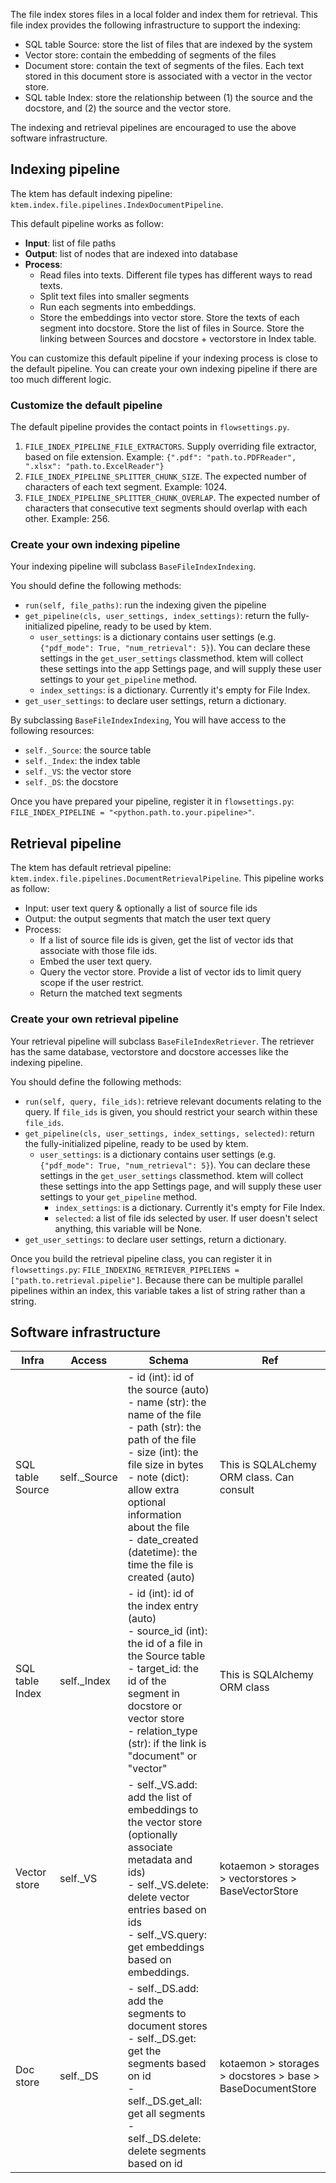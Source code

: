 The file index stores files in a local folder and index them for retrieval.
This file index provides the following infrastructure to support the indexing:

- SQL table Source: store the list of files that are indexed by the system
- Vector store: contain the embedding of segments of the files
- Document store: contain the text of segments of the files. Each text stored
  in this document store is associated with a vector in the vector store.
- SQL table Index: store the relationship between (1) the source and the
  docstore, and (2) the source and the vector store.

The indexing and retrieval pipelines are encouraged to use the above software
infrastructure.

## Indexing pipeline

The ktem has default indexing pipeline: `ktem.index.file.pipelines.IndexDocumentPipeline`.

This default pipeline works as follow:

- **Input**: list of file paths
- **Output**: list of nodes that are indexed into database
- **Process**:
  - Read files into texts. Different file types has different ways to read texts.
  - Split text files into smaller segments
  - Run each segments into embeddings.
  - Store the embeddings into vector store. Store the texts of each segment
    into docstore. Store the list of files in Source. Store the linking
    between Sources and docstore + vectorstore in Index table.

You can customize this default pipeline if your indexing process is close to the
default pipeline. You can create your own indexing pipeline if there are too
much different logic.

### Customize the default pipeline

The default pipeline provides the contact points in `flowsettings.py`.

1. `FILE_INDEX_PIPELINE_FILE_EXTRACTORS`. Supply overriding file extractor,
   based on file extension. Example: `{".pdf": "path.to.PDFReader", ".xlsx": "path.to.ExcelReader"}`
2. `FILE_INDEX_PIPELINE_SPLITTER_CHUNK_SIZE`. The expected number of characters
   of each text segment. Example: 1024.
3. `FILE_INDEX_PIPELINE_SPLITTER_CHUNK_OVERLAP`. The expected number of
   characters that consecutive text segments should overlap with each other.
   Example: 256.

### Create your own indexing pipeline

Your indexing pipeline will subclass `BaseFileIndexIndexing`.

You should define the following methods:

- `run(self, file_paths)`: run the indexing given the pipeline
- `get_pipeline(cls, user_settings, index_settings)`: return the
  fully-initialized pipeline, ready to be used by ktem.
  - `user_settings`: is a dictionary contains user settings (e.g. `{"pdf_mode": True, "num_retrieval": 5}`). You can declare these settings in the `get_user_settings` classmethod. ktem will collect these settings into the app Settings page, and will supply these user settings to your `get_pipeline` method.
  - `index_settings`: is a dictionary. Currently it's empty for File Index.
- `get_user_settings`: to declare user settings, return a dictionary.

By subclassing `BaseFileIndexIndexing`, You will have access to the following resources:

- `self._Source`: the source table
- `self._Index`: the index table
- `self._VS`: the vector store
- `self._DS`: the docstore

Once you have prepared your pipeline, register it in `flowsettings.py`: `FILE_INDEX_PIPELINE = "<python.path.to.your.pipeline>"`.

## Retrieval pipeline

The ktem has default retrieval pipeline:
`ktem.index.file.pipelines.DocumentRetrievalPipeline`. This pipeline works as
follow:

- Input: user text query & optionally a list of source file ids
- Output: the output segments that match the user text query
- Process:
  - If a list of source file ids is given, get the list of vector ids that
    associate with those file ids.
  - Embed the user text query.
  - Query the vector store. Provide a list of vector ids to limit query scope
    if the user restrict.
  - Return the matched text segments

### Create your own retrieval pipeline

Your retrieval pipeline will subclass `BaseFileIndexRetriever`. The retriever
has the same database, vectorstore and docstore accesses like the indexing
pipeline.

You should define the following methods:

- `run(self, query, file_ids)`: retrieve relevant documents relating to the
  query. If `file_ids` is given, you should restrict your search within these
  `file_ids`.
- `get_pipeline(cls, user_settings, index_settings, selected)`: return the
  fully-initialized pipeline, ready to be used by ktem.
  - `user_settings`: is a dictionary contains user settings (e.g. `{"pdf_mode": True, "num_retrieval": 5}`). You can declare these settings in the `get_user_settings` classmethod. ktem will collect these settings into the app Settings page, and will supply these user settings to your `get_pipeline` method.
    - `index_settings`: is a dictionary. Currently it's empty for File Index.
    - `selected`: a list of file ids selected by user. If user doesn't select
      anything, this variable will be None.
- `get_user_settings`: to declare user settings, return a dictionary.

Once you build the retrieval pipeline class, you can register it in
`flowsettings.py`: `FILE_INDEXING_RETRIEVER_PIPELIENS = ["path.to.retrieval.pipelie"]`. Because there can be
multiple parallel pipelines within an index, this variable takes a list of
string rather than a string.

## Software infrastructure

| Infra            | Access        | Schema                                                                                                                                                                                                                                                                                      | Ref                                                        |
| ---------------- | ------------- | ------------------------------------------------------------------------------------------------------------------------------------------------------------------------------------------------------------------------------------------------------------------------------------------- | ---------------------------------------------------------- |
| SQL table Source | self.\_Source | - id (int): id of the source (auto)<br>- name (str): the name of the file<br>- path (str): the path of the file<br>- size (int): the file size in bytes<br>- note (dict): allow extra optional information about the file<br>- date_created (datetime): the time the file is created (auto) | This is SQLALchemy ORM class. Can consult                  |
| SQL table Index  | self.\_Index  | - id (int): id of the index entry (auto)<br>- source_id (int): the id of a file in the Source table<br>- target_id: the id of the segment in docstore or vector store<br>- relation_type (str): if the link is "document" or "vector"                                                       | This is SQLAlchemy ORM class                               |
| Vector store     | self.\_VS     | - self.\_VS.add: add the list of embeddings to the vector store (optionally associate metadata and ids)<br>- self.\_VS.delete: delete vector entries based on ids<br>- self.\_VS.query: get embeddings based on embeddings.                                                                 | kotaemon > storages > vectorstores > BaseVectorStore       |
| Doc store        | self.\_DS     | - self.\_DS.add: add the segments to document stores<br>- self.\_DS.get: get the segments based on id<br>- self.\_DS.get_all: get all segments<br>- self.\_DS.delete: delete segments based on id                                                                                           | kotaemon > storages > docstores > base > BaseDocumentStore |
